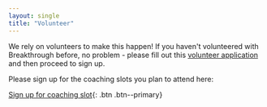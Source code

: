 ```yaml
---
layout: single
title: "Volunteer"
---
```


We rely on volunteers to make this happen! If you haven't volunteered with Breakthrough
before, no problem - please fill out this [volunteer application](http://www.breakthrough.org/get-involved/volunteer/apply/form-1/)
and then proceed to sign up.

Please sign up for the coaching slots you plan to attend here:

[Sign up for coaching slot](https://www.signupgenius.com/go/30e0e4ea5a82ba2fe3-breakthrough){: .btn .btn--primary}
